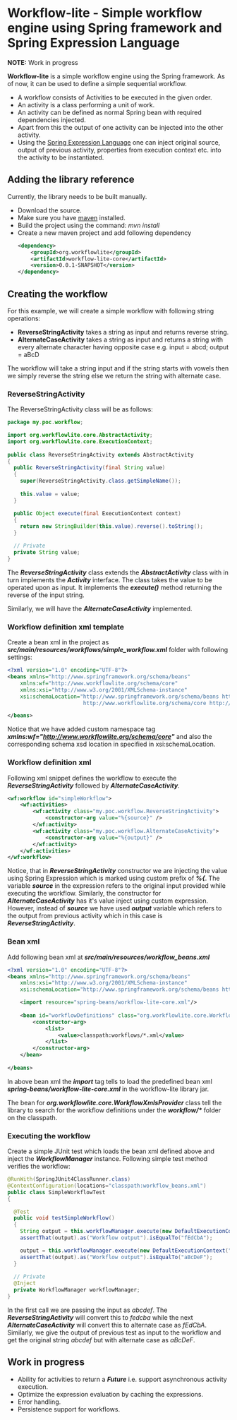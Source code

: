 # Workflow-lite - Simple workflow engine using Spring framework and Spring Expression Language

**NOTE:** Work in progress

**Workflow-lite** is a simple workflow engine using the Spring framework. As of now, it can be used to define a simple sequential workflow. 
* A workflow consists of Activities to be executed in the given order.
* An activity is a class performing a unit of work.
* An activity can be defined as normal Spring bean with required dependencies injected.
* Apart from this the output of one activity can be injected into the other activity.
* Using the [Spring Expression Language](https://docs.spring.io/spring/docs/current/spring-framework-reference/html/expressions.html) one can inject original source, output of previous activity, properties from execution context etc. into the activity to be instantiated.

## Adding the library reference
Currently, the library needs to be built manually.
* Download the source.
* Make sure you have [maven](https://maven.apache.org/) installed.
* Build the project using the command: *mvn install*
* Create a new maven project and add following dependency
  	```xml
  	<dependency>
  		<groupId>org.workflowlite</groupId>
  		<artifactId>workflow-lite-core</artifactId>
  		<version>0.0.1-SNAPSHOT</version>
  	</dependency>
  	```

## Creating the workflow
For this example, we will create a simple workflow with following string operations:
* **ReverseStringActivity** takes a string as input and returns reverse string.
* **AlternateCaseActivity** takes a string as input and returns a string with every alternate character having opposite case e.g. input = abcd; output = aBcD

The workflow will take a string input and if the string starts with vowels then we simply reverse the string else we return the string with alternate case.

### ReverseStringActivity
The ReverseStringActivity class will be as follows:

```java
package my.poc.workflow;

import org.workflowlite.core.AbstractActivity;
import org.workflowlite.core.ExecutionContext;
  
public class ReverseStringActivity extends AbstractActivity
{
  public ReverseStringActivity(final String value)
  {
    super(ReverseStringActivity.class.getSimpleName());
    
	this.value = value;
  }

  public Object execute(final ExecutionContext context)
  {
    return new StringBuilder(this.value).reverse().toString();
  }

  // Private
  private String value;
}
```
   	
The **_ReverseStringActivity_** class extends the **_AbstractActivity_** class with in turn implements the **_Activity_** interface. The class takes the value to be operated upon as input. It implements the **_execute()_** method returning the reverse of the input string.

Similarly, we will have the **_AlternateCaseActivity_** implemented.

### Workflow definition xml template
Create a bean xml in the project as **_src/main/resources/workflows/simple_workflow.xml_** folder with following settings:

```xml
<?xml version="1.0" encoding="UTF-8"?>
<beans xmlns="http://www.springframework.org/schema/beans"
	xmlns:wf="http://www.workflowlite.org/schema/core"
	xmlns:xsi="http://www.w3.org/2001/XMLSchema-instance"
	xsi:schemaLocation="http://www.springframework.org/schema/beans http://www.springframework.org/schema/beans/spring-beans.xsd
						http://www.workflowlite.org/schema/core http://www.workflowlite.org/schema/core/workflow.xsd">

</beans>
```

Notice that we have added custom namespace tag **_xmlns:wf="http://www.workflowlite.org/schema/core"_** and also the corresponding schema xsd location in specified in xsi:schemaLocation.

### Workflow definition xml
Following xml snippet defines the workflow to execute the **_ReverseStringActivity_** followed by **_AlternateCaseActivity_**. 

```xml
<wf:workflow id="simpleWorkflow">
	<wf:activities>
		<wf:activity class="my.poc.workflow.ReverseStringActivity">
			<constructor-arg value="%{source}" />
		</wf:activity>
		<wf:activity class="my.poc.workflow.AlternateCaseActivity">
			<constructor-arg value="%{output}" />
		</wf:activity>
	</wf:activities>
</wf:workflow>
```

Notice, that in **_ReverseStringActivity_** constructor we are injecting the value using Spring Expression which is marked using custom prefix of **_%{_**. The variable **_source_** in the expression refers to the original input provided while executing the workflow. Similarly, the constructor for **_AlternateCaseActivity_** has it's value inject using custom expression. However, instead of **_source_** we have used **_output_** variable which refers to the output from previous activity which in this case is **_ReverseStringActivity_**.

### Bean xml
Add following bean xml at **_src/main/resources/workflow_beans.xml_**

```xml
<?xml version="1.0" encoding="UTF-8"?>
<beans xmlns="http://www.springframework.org/schema/beans"
	xmlns:xsi="http://www.w3.org/2001/XMLSchema-instance"
	xsi:schemaLocation="http://www.springframework.org/schema/beans http://www.springframework.org/schema/beans/spring-beans.xsd">

	<import resource="spring-beans/workflow-lite-core.xml"/>
	
	<bean id="workflowDefinitions" class="org.workflowlite.core.WorkflowXmlsProvider">
		<constructor-arg>
			<list>
				<value>classpath:workflows/*.xml</value>
			</list>
		</constructor-arg>
	</bean>
	
</beans>
```

In above bean xml the **_import_** tag tells to load the predefined bean xml **_spring-beans/workflow-lite-core.xml_** in the workflow-lite library jar.

The bean for **_org.workflowlite.core.WorkflowXmlsProvider_** class tell the library to search for the workflow definitions under the **_workflow/*_** folder on the classpath.

### Executing the workflow
Create a simple JUnit test which loads the bean xml defined above and inject the **_WorkflowManager_** instance.
Following simple test method verifies the workflow:

```java
@RunWith(SpringJUnit4ClassRunner.class)
@ContextConfiguration(locations="classpath:workflow_beans.xml")
public class SimpleWorkflowTest
{

  @Test
  public void testSimpleWorkflow()
  {
    String output = this.workflowManager.execute(new DefaultExecutionContext("simpleWorkflow"), "abcdef");
    assertThat(output).as("Workflow output").isEqualTo("fEdCbA");

    output = this.workflowManager.execute(new DefaultExecutionContext("simpleWorkflow"), output);
    assertThat(output).as("Workflow output").isEqualTo("aBcDeF");
  }
  
  // Private
  @Inject
  private WorkflowManager workflowManager;
}
```

In the first call we are passing the input as _abcdef_. The **_ReverseStringActivity_** will convert this to _fedcba_ while the next **_AlternateCaseActivity_** will convert this to alternate case as _fEdCbA_. Similarly, we give the output of previous test as input to the workflow and get the original string _abcdef_ but with alternate case as _aBcDeF_. 

## Work in progress
* Ability for activities to return a **_Future_** i.e. support asynchronous activity execution.
* Optimize the expression evaluation by caching the expressions.
* Error handling.
* Persistence support for workflows.
 	
